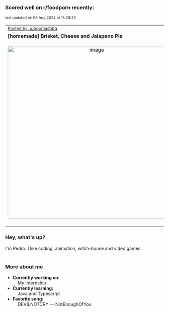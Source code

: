 ### Scored well on r/foodporn recently:

<p align="left"><sub>last updated at: 08 Aug 2024 at 15:28:23</sub></p>

|   |
| --- |
| <sub>[Posted by: u/boomasbbq][source]</sub> |
| **[homemade] Brisket, Cheese and Jalapeno Pie** | 
|<p align="center"> <img alt="image" src="https://i.redd.it/86ytujlwgkfd1.jpeg" width="550" /> </p>|
|   |

### Hey, what's up?

I'm Pedro. I like coding, animation, witch-house and video games.<br><br>

### More about me
- **Currently working on:**  
&nbsp;&nbsp;&nbsp;&nbsp;My internship
- **Currently learning:**  
&nbsp;&nbsp;&nbsp;&nbsp;Java and Typescript
- **Favorite song:**  
&nbsp;&nbsp;&nbsp;&nbsp;DEVILNOTCRY — NotEnoughOfYou<br><br>

  



  
  
  
[linkedin]: https://linkedin.com/in/pedro-h-r-gomes-8a487b14a/
[gmail]: mailto:pilique11@gmail.com
[source]: https://reddit.com/r/FoodPorn/comments/1efi41u/homemade_brisket_cheese_and_jalapeno_pie/
[redditAPI]: https://www.reddit.com/dev/api/